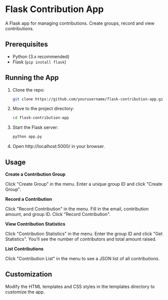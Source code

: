 # Flask Contribution App

A Flask app for managing contributions. Create groups, record and view contributions.

## Prerequisites

- Python (3.x recommended)
- Flask (`pip install flask`)

## Running the App

1. Clone the repo:

   ```bash
   git clone https://github.com/yourusername/flask-contribution-app.git
   ```

2. Move to the project directory:

   ```bash
   cd flask-contribution-app
   ```

3. Start the Flask server:

   ```bash
   python app.py
   ```

4. Open http://localhost:5000/ in your browser.

## Usage

**Create a Contribution Group**

Click "Create Group" in the menu. Enter a unique group ID and click "Create Group".

**Record a Contribution**

Click "Record Contribution" in the menu. Fill in the email, contribution amount, and group ID. Click "Record Contribution".

**View Contribution Statistics**

Click "Contribution Statistics" in the menu. Enter the group ID and click "Get Statistics". You'll see the number of contributors and total amount raised.

**List Contributions**

Click "Contribution List" in the menu to see a JSON list of all contributions.

## Customization

Modify the HTML templates and CSS styles in the templates directory to customize the app.
